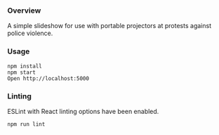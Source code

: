 ### Overview

A simple slideshow for use with portable projectors at protests against
police violence.

### Usage

```
npm install
npm start
Open http://localhost:5000
```

### Linting

ESLint with React linting options have been enabled.

```
npm run lint
```

